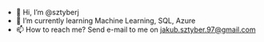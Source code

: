 - 👋 Hi, I’m @sztyberj
- 🌱 I’m currently learning Machine Learning, SQL, Azure
- 📫 How to reach me? Send e-mail to me on jakub.sztyber.97@gmail.com
